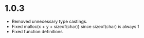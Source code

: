 # 1.0.3

* Removed unnecessary type castings. 
* Fixed malloc(x + y + sizeof(char)) since sizeof(char) is always 1
* Fixed function definitions 